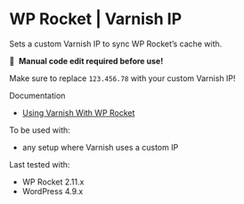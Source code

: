 # WP Rocket | Varnish IP

Sets a custom Varnish IP to sync WP Rocket’s cache with.

📝&#160;&#160;**Manual code edit required before use!**

Make sure to replace `123.456.78` with your custom Varnish IP!

Documentation
* [Using Varnish With WP Rocket](http://docs.wp-rocket.me/article/493-using-varnish-with-wp-rocket)

To be used with:
* any setup where Varnish uses a custom IP

Last tested with:
* WP Rocket 2.11.x
* WordPress 4.9.x
